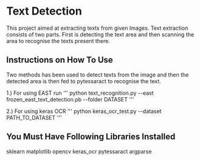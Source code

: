 # Text Detection 

This project aimed at extracting texts from given Images. Text extraction consists of two parts. First is detecting the text area and then scanning the area to recognise the texts present there.

## Instructions on How To Use
Two methods has been used to detect texts from the image and then the detected area is then fed to pytessaract to recognise the text.

1.) For using EAST run 
'''  python text_recognition.py --east frozen_east_text_detection.pb --folder DATASET '''

2.) For using keras OCR
''' python keras_ocr_test.py --dataset PATH_TO_DATASET '''

## You Must Have Following Libraries Installed
sklearn
matplotlib
opencv
keras_ocr
pytessaract
argparse


